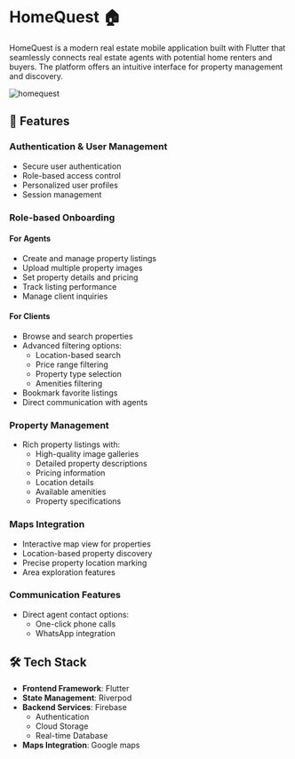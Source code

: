 # HomeQuest 🏠

HomeQuest is a modern real estate mobile application built with Flutter that seamlessly connects real estate agents with potential home renters and buyers. The platform offers an intuitive interface for property management and discovery.

![homequest](https://github.com/user-attachments/assets/cfce82b7-fb67-4541-a19e-20ff0d0d591a)

## 🌟 Features

### Authentication & User Management
- Secure user authentication
- Role-based access control
- Personalized user profiles
- Session management

### Role-based Onboarding
#### For Agents
- Create and manage property listings
- Upload multiple property images
- Set property details and pricing
- Track listing performance
- Manage client inquiries

#### For Clients
- Browse and search properties
- Advanced filtering options:
  - Location-based search
  - Price range filtering
  - Property type selection
  - Amenities filtering
- Bookmark favorite listings
- Direct communication with agents

### Property Management
- Rich property listings with:
  - High-quality image galleries
  - Detailed property descriptions
  - Pricing information
  - Location details
  - Available amenities
  - Property specifications

### Maps Integration
- Interactive map view for properties
- Location-based property discovery
- Precise property location marking
- Area exploration features

### Communication Features
- Direct agent contact options:
  - One-click phone calls
  - WhatsApp integration

## 🛠️ Tech Stack

- **Frontend Framework**: Flutter
- **State Management**: Riverpod
- **Backend Services**: Firebase
  - Authentication
  - Cloud Storage
  - Real-time Database
- **Maps Integration**: Google maps

